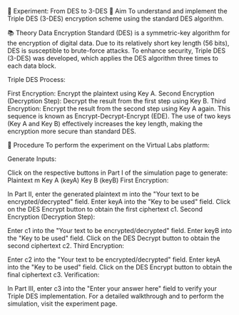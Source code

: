 🧪 Experiment: From DES to 3-DES
🎯 Aim
To understand and implement the Triple DES (3-DES) encryption scheme using the standard DES algorithm.

📚 Theory
Data Encryption Standard (DES) is a symmetric-key algorithm for the encryption of digital data. Due to its relatively short key length (56 bits), DES is susceptible to brute-force attacks. To enhance security, Triple DES (3-DES) was developed, which applies the DES algorithm three times to each data block.

Triple DES Process:

First Encryption: Encrypt the plaintext using Key A.
Second Encryption (Decryption Step): Decrypt the result from the first step using Key B.
Third Encryption: Encrypt the result from the second step using Key A again.
This sequence is known as Encrypt-Decrypt-Encrypt (EDE). The use of two keys (Key A and Key B) effectively increases the key length, making the encryption more secure than standard DES.

🧪 Procedure
To perform the experiment on the Virtual Labs platform:

Generate Inputs:

Click on the respective buttons in Part I of the simulation page to generate:
Plaintext m
Key A (keyA)
Key B (keyB)
First Encryption:

In Part II, enter the generated plaintext m into the "Your text to be encrypted/decrypted" field.
Enter keyA into the "Key to be used" field.
Click on the DES Encrypt button to obtain the first ciphertext c1.
Second Encryption (Decryption Step):

Enter c1 into the "Your text to be encrypted/decrypted" field.
Enter keyB into the "Key to be used" field.
Click on the DES Decrypt button to obtain the second ciphertext c2.
Third Encryption:

Enter c2 into the "Your text to be encrypted/decrypted" field.
Enter keyA into the "Key to be used" field.
Click on the DES Encrypt button to obtain the final ciphertext c3.
Verification:

In Part III, enter c3 into the "Enter your answer here" field to verify your Triple DES implementation.
For a detailed walkthrough and to perform the simulation, visit the experiment page.
